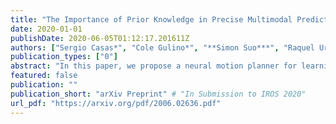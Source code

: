 ```yaml
---
title: "The Importance of Prior Knowledge in Precise Multimodal Prediction"
date: 2020-01-01
publishDate: 2020-06-05T01:12:17.201611Z
authors: ["Sergio Casas*", "Cole Gulino*", "**Simon Suo***", "Raquel Urtasun"]
publication_types: ["0"]
abstract: "In this paper, we propose a neural motion planner for learning to drive autonomously in complex urban scenarios that include traffic-light handling, yielding, and interactions with multiple road-users. Towards this goal, we design a holistic model that takes as input raw LIDAR data and a HD map and produces interpretable intermediate representations in the form of 3D detections and their future trajectories, as well as a cost volume defining the goodness of each position that the self-driving car can take within the planning horizon. We then sample a set of diverse physically possible trajectories and choose the one with the minimum learned cost. Importantly, our cost volume is able to naturally capture multi-modality. We demonstrate the effectiveness of our approach in real-world driving data captured in several cities in North America. Our experiments show that the learned cost volume can generate safer planning than all the baselines."
featured: false
publication: ""
publication_short: "arXiv Preprint" # "In Submission to IROS 2020"
url_pdf: "https://arxiv.org/pdf/2006.02636.pdf"
---
```


